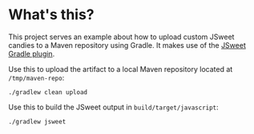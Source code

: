 # What's this?

This project serves an example about how to upload custom JSweet candies to a
Maven repository using Gradle. It makes use of the
[JSweet Gradle plugin](https://github.com/lgrignon/jsweet-gradle-plugin).

Use this to upload the artifact to a local Maven repository located at `/tmp/maven-repo`:

    ./gradlew clean upload


Use this to build the JSweet output in `build/target/javascript`:

    ./gradlew jsweet
